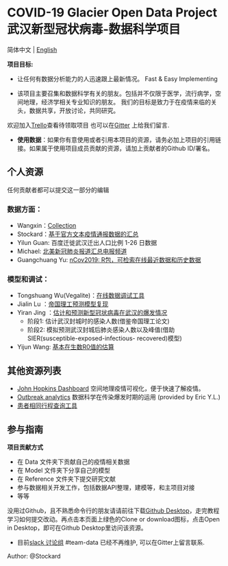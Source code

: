 # COVID-19 Glacier Open Data Project  武汉新型冠状病毒-数据科学项目 

简体中文 | [English](./README_EN.md)

**项目目标:**
- 让任何有数据分析能力的人迅速跟上最新情况。
Fast & Easy Implementing

- 该项目主要召集和数据科学有关的朋友。包括并不仅限于医学，流行病学，空间地理，经济学相关专业知识的朋友。
我们的目标是致力于在疫情来临的关头，数据共享，开放讨论，共同研究。

欢迎加入[Trello](https://trello.com/invite/b/fwW7gZUY/87d9ee972226d4d13e59ed3058c69266/ncovdata-team)查看待领取项目
也可以在[Gitter](https://gitter.im/Glacier-Data/community#) 上给我们留言.

- **使用数据**：如果你有意使用或者引用本项目的资源，请务必加上项目的引用链接。如果属于使用项目成员贡献的资源，请加上贡献者的Github ID/署名。

## **个人资源**
任何贡献者都可以提交这一部分的编辑
### 数据方面：

- Wangxin：[Collection](https://docs.google.com/spreadsheets/d/1M-iFpgweAAyRUriT_NsmPdkXCcDFReE3-8a0fYNQQc4/edit#gid=235095609)
- Stockard：[基于官方文本疫情通报数据的汇总](https://docs.google.com/spreadsheets/d/1WnfMY1M3k8x9WHPGpx_jZc2EbSFQv7rEwHj5lJdBnVo/edit?usp=sharing)
- Yilun Guan: 百度迁徙武汉迁出人口比例 1-26 日数据
- Michael: [北美新冠肺炎报道汇总电报频道](https://t.me/ncov_2019_us)
- Guangchuang Yu: [nCov2019: R包，可检索在线最近数据和历史数据](https://github.com/GuangchuangYu/nCov2019)

### 模型和调试：

- Tongshuang Wu(Vegalite)：[在线数据调试工具](https://idyll-lang.org/)
- Jialin Lu ：[帝国理工预测模型复现](https://luxxxlucy.github.io/projects/2020_wuhan/index.html)
- Yiran Jing ：[估计和预测新型冠状病毒在武汉的爆发情况](https://github.com/YiranJing/Coronavirus-Epidemic-2019-nCov)
   - 阶段1: 估计武汉封城时的感染人数(借鉴帝国理工论文)
   - 阶段2: 模拟预测武汉封城后肺炎感染人数以及峰值(借助SIER(susceptible-exposed-infectious- recovered)模型)
- Yijun Wang: [基本在生数R0值的估算](https://github.com/yijunwang0805/YijunWang/tree/master/Estimation%20of%20R0_Yijun)

## **其他资源列表**

- [John Hopkins Dashboard](http://gisanddata.maps.arcgis.com/apps/opsdashboard/index.html) 空间地理疫情可视化，便于快速了解疫情。
- [Outbreak analytics](https://royalsocietypublishing.org/doi/pdf/10.1098/rstb.2018.0276) 数据科学在传染爆发时期的运用 (provided by Eric Y.L.)
- [患者相同行程查询工具](患者相同行程查询工具)

## **参与指南**

**项目贡献方式**
- 在 Data 文件夹下贡献自己的疫情相关数据
- 在 Model 文件夹下分享自己的模型
- 在 Reference 文件夹下提交研究文献
- 参与数据相关开发工作，包括数据API整理，建模等，和主项目对接
- 等等

没用过Github，且不熟悉命令行的朋友请请前往下载[Github Desktop](https://desktop.github.com/)，走完教程学习如何提交改动。再点击本页面上绿色的Clone or download图标，点击Open in Desktop，即可在Github Desktop里访问该资源。

- 目前[slack 讨论组](https://join.slack.com/t/wuhan2020/shared_invite/enQtOTQxMTU4MzgyNTYwLWIxMTMyNWI4NWE2YTk3NGRjZGJhMjUzNmJhMjg1MDQ3OTEzNDE5NGY4MWFhMjRlYWU4MmE3ZGQyOGU4N2YwMzY) #team-data 已经不再维护, 可以在Gitter上留言联系.

Author: @Stockard
